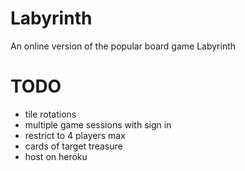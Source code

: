 # Labyrinth
An online version of the popular board game Labyrinth

# TODO
- tile rotations
- multiple game sessions with sign in
- restrict to 4 players max
- cards of target treasure
- host on heroku
